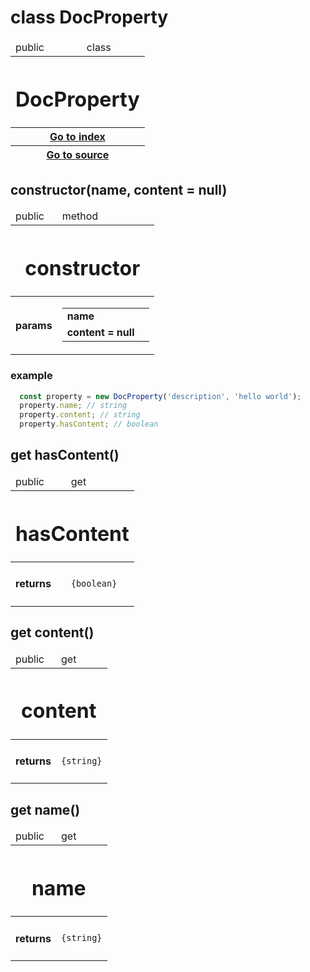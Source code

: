 
# class DocProperty 


<table>
    <thead>
        <tr>
            <td> public</td>
            <td>
                class
            </td>
        </tr>
        <tr>
            <th colSpan="2">
                <h1 v-if="!properties['deprecated']">DocProperty</h1>
            </th>
        </tr>
        <tr v-if="properties['kind'] === 'class'">
            <th colSpan="2">
                <a href="../Index.md">Go to index</a>
            </th>
        </tr>
        <tr v-if="properties['kind'] === 'class'">
            <th colSpan="2">
                <a href="">Go to source</a>
            </th>
        </tr>
    </thead>
    <tbody>
    </tbody>
    <tfoot>
    </tfoot>
</table>


## constructor(name, content = null)



<table>
    <thead>
        <tr>
            <td> public</td>
            <td>
                method
            </td>
        </tr>
        <tr>
            <th colSpan="2">
                <h1 v-if="!properties['deprecated']">constructor</h1>
            </th>
        </tr>
    </thead>
    <tbody>
        <trs v-if="properties['params'].length > 0">
            <td>
                <h4>params</h4>
            </td>
            <td>
                <table>
                    <tr>                        <td><b>name</b></td>
                        <td><code></code></td>
</tr><tr>                        <td><b> content = null</b></td>
                        <td><code></code></td>
</tr>                </table>
            </td>
        </trs>
    </tbody>
    <tfoot>
    </tfoot>
</table>

<h3 v-if="!!properties['example']">example</h3>

```js
  const property = new DocProperty('description', 'hello world');
  property.name; // string
  property.content; // string
  property.hasContent; // boolean
  ```


## get hasContent()



<table>
    <thead>
        <tr>
            <td> public</td>
            <td>
                get
            </td>
        </tr>
        <tr>
            <th colSpan="2">
                <h1 v-if="!properties['deprecated']">hasContent</h1>
            </th>
        </tr>
    </thead>
    <tbody>
        <tr v-if="!!properties['return']">
            <td>
                <h4>returns</h4>
            </td>
            <td>
                <pre><code>{boolean}</code></pre>
            </td>
        </tr>
    </tbody>
    <tfoot>
    </tfoot>
</table>


## get content()



<table>
    <thead>
        <tr>
            <td> public</td>
            <td>
                get
            </td>
        </tr>
        <tr>
            <th colSpan="2">
                <h1 v-if="!properties['deprecated']">content</h1>
            </th>
        </tr>
    </thead>
    <tbody>
        <tr v-if="!!properties['return']">
            <td>
                <h4>returns</h4>
            </td>
            <td>
                <pre><code>{string}</code></pre>
            </td>
        </tr>
    </tbody>
    <tfoot>
    </tfoot>
</table>


## get name()



<table>
    <thead>
        <tr>
            <td> public</td>
            <td>
                get
            </td>
        </tr>
        <tr>
            <th colSpan="2">
                <h1 v-if="!properties['deprecated']">name</h1>
            </th>
        </tr>
    </thead>
    <tbody>
        <tr v-if="!!properties['return']">
            <td>
                <h4>returns</h4>
            </td>
            <td>
                <pre><code>{string}</code></pre>
            </td>
        </tr>
    </tbody>
    <tfoot>
    </tfoot>
</table>

